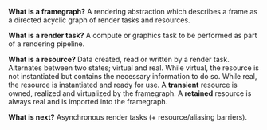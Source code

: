 **What is a framegraph?**
A rendering abstraction which describes a frame as a directed acyclic graph of render tasks and resources.
  
**What is a render task?**
A compute or graphics task to be performed as part of a rendering pipeline.

**What is a resource?**
Data created, read or written by a render task. Alternates between two states; virtual and real.
While virtual, the resource is not instantiated but contains the necessary information to do so. 
While real, the resource is instantiated and ready for use.
A **transient** resource is owned, realized and virtualized by the framegraph. 
A **retained** resource is always real and is imported into the framegraph.

**What is next?**
Asynchronous render tasks (+ resource/aliasing barriers).